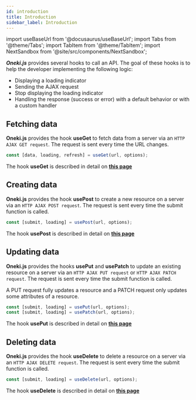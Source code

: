 ```yaml
---
id: introduction
title: Introduction
sidebar_label: Introduction
---
```

import useBaseUrl from '@docusaurus/useBaseUrl';
import Tabs from '@theme/Tabs';
import TabItem from '@theme/TabItem';
import NextSandbox from '@site/src/components/NextSandbox';


***Oneki.js*** provides several hooks to call an API. The goal of these hooks is to help the developer implementing the following logic:
- Displaying a loading indicator
- Sending the AJAX request
- Stop displaying the loading indicator
- Handling the response (success or error) with a default behavior or with a custom handler

## Fetching data
**Oneki.js** provides the hook **useGet** to fetch data from a server via an `HTTP AJAX GET request`. The request is sent every time the URL changes.

```javascript
const [data, loading, refresh] = useGet(url, options);
```

The hook **useGet** is described in detail on **[this page](./use-get)**

## Creating data
**Oneki.js** provides the hook **usePost** to create a new resource on a server via an `HTTP AJAX POST request`. The request is sent every time the submit function is called.

```javascript
const [submit, loading] = usePost(url, options);
```

The hook **usePost** is described in detail on **[this page](./use-post)**

## Updating data
**Oneki.js** provides the hooks **usePut** and **usePatch** to update an existing resource on a server via an `HTTP AJAX PUT request` or `HTTP AJAX PATCH request`. The request is sent every time the submit function is called.

A PUT request fully updates a resource and a PATCH request only updates some attributes of a resource.

```javascript
const [submit, loading] = usePut(url, options);
const [submit, loading] = usePatch(url, options);
```

The hook **usePut** is described in detail on **[this page](./use-put)**

## Deleting data
**Oneki.js** provides the hook **useDelete** to delete a resource on a server via an `HTTP AJAX DELETE request`. The request is sent every time the submit function is called.

```javascript
const [submit, loading] = useDelete(url, options);
```

The hook **useDelete** is described in detail on **[this page](./use-delete)**
